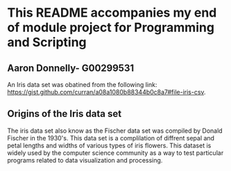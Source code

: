 # This README accompanies my end of module project for Programming and Scripting
## Aaron Donnelly- G00299531
An Iris data set was obatined from the following link: https://gist.github.com/curran/a08a1080b88344b0c8a7#file-iris-csv.

## Origins of the Iris data set
The iris data set also know as the Fischer data set was compiled by Donald Fischer in the 1930's. This data set is a complilation of diffrent sepal and petal lengths and widths of various types of iris flowers. This dataset is widely used by the computer science community as a way to test particular programs related to data visualization and processing. 



